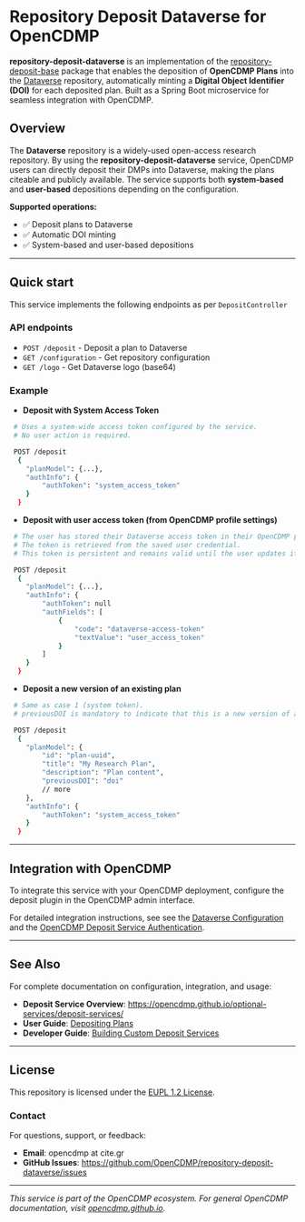 # Repository Deposit Dataverse for OpenCDMP

**repository-deposit-dataverse** is an implementation of the [repository-deposit-base](https://github.com/OpenCDMP/repository-deposit-base) package that enables the deposition of **OpenCDMP Plans** into the [Dataverse](https://dataverse.org/) repository, automatically minting a **Digital Object Identifier (DOI)** for each deposited plan. Built as a Spring Boot microservice for seamless integration with OpenCDMP.

## Overview

The **Dataverse** repository is a widely-used open-access research repository. By using the **repository-deposit-dataverse** service, OpenCDMP users can directly deposit their DMPs into Dataverse, making the plans citeable and publicly available. The service supports both **system-based** and **user-based** depositions depending on the configuration.

**Supported operations:**
- ✅ Deposit plans to Dataverse
- ✅ Automatic DOI minting
- ✅ System-based and user-based depositions

---
## Quick start

This service implements the following endpoints as per `DepositController`

### API endpoints

- `POST /deposit` - Deposit a plan to Dataverse
- `GET /configuration` - Get repository configuration
- `GET /logo` - Get Dataverse logo (base64)

### Example

- **Deposit with System Access Token**
```bash
 # Uses a system-wide access token configured by the service.
 # No user action is required.

 POST /deposit
  {
    "planModel": {...},
    "authInfo": {
        "authToken": "system_access_token"
    } 
  }
```

- **Deposit with user access token (from OpenCDMP profile settings)**
```bash
 # The user has stored their Dataverse access token in their OpenCDMP profile settings (see https://opencdmp.github.io/user-guide/profile-settings/#external-plugin-settings).
 # The token is retrieved from the saved user credential.
 # This token is persistent and remains valid until the user updates it in their profile.

 POST /deposit
  {
    "planModel": {...},
    "authInfo": {
        "authToken": null
        "authFields": [
            {
                "code": "dataverse-access-token"
                "textValue": "user_access_token"
            }
        ]
    } 
  }
```


- **Deposit a new version of an existing plan**
```bash
 # Same as case 1 (system token).
 # previousDOI is mandatory to indicate that this is a new version of an existing deposit in this repository.

 POST /deposit
  {
    "planModel": {
        "id": "plan-uuid",
        "title": "My Research Plan",
        "description": "Plan content",
        "previousDOI": "doi"
        // more
    },
    "authInfo": {
        "authToken": "system_access_token"
    } 
  }
```
---

## Integration with OpenCDMP

To integrate this service with your OpenCDMP deployment, configure the deposit plugin in the OpenCDMP admin interface.

For detailed integration instructions, see see the [Dataverse Configuration](https://opencdmp.github.io/getting-started/configuration/backend/deposit/#dataverse) and the [OpenCDMP Deposit Service Authentication](https://opencdmp.github.io/getting-started/configuration/backend/#deposit-service-authentication).

---

## See Also

For complete documentation on configuration, integration, and usage:

- **Deposit Service Overview**: https://opencdmp.github.io/optional-services/deposit-services/
- **User Guide**: [Depositing Plans](https://opencdmp.github.io/user-guide/plans/deposit-a-plan/)
- **Developer Guide**: [Building Custom Deposit Services](https://opencdmp.github.io/developers/plugins/deposit/)

---

## License

This repository is licensed under the [EUPL 1.2 License](LICENSE).

### Contact

For questions, support, or feedback:

- **Email**: opencdmp at cite.gr
- **GitHub Issues**: https://github.com/OpenCDMP/repository-deposit-dataverse/issues
---

*This service is part of the OpenCDMP ecosystem. For general OpenCDMP documentation, visit [opencdmp.github.io](https://opencdmp.github.io).*
